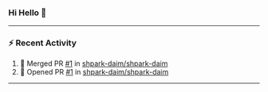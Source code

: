 ### Hi Hello 👋

---
### :zap: Recent Activity

<!--START_SECTION:activity-->
1. 🎉 Merged PR [#1](https://github.com/shpark-daim/shpark-daim/pull/1) in [shpark-daim/shpark-daim](https://github.com/shpark-daim/shpark-daim)
2. 💪 Opened PR [#1](https://github.com/shpark-daim/shpark-daim/pull/1) in [shpark-daim/shpark-daim](https://github.com/shpark-daim/shpark-daim)
<!--END_SECTION:activity-->

---

<!--
**shpark-daim/shpark-daim** is a ✨ _special_ ✨ repository because its `README.md` (this file) appears on your GitHub profile.

Here are some ideas to get you started:

- 🔭 I’m currently working on ...
- 🌱 I’m currently learning ...
- 👯 I’m looking to collaborate on ...
- 🤔 I’m looking for help with ...
- 💬 Ask me about ...
- 📫 How to reach me: ...
- 😄 Pronouns: ...
- ⚡ Fun fact: ...
-->
